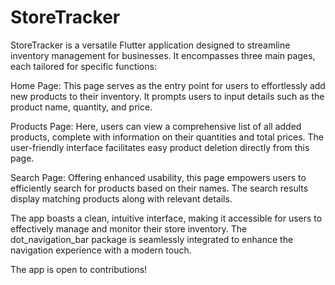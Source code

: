 # StoreTracker

StoreTracker is a versatile Flutter application designed to streamline inventory management for businesses. It encompasses three main pages, each tailored for specific functions:

Home Page: This page serves as the entry point for users to effortlessly add new products to their inventory. It prompts users to input details such as the product name, quantity, and price.

Products Page: Here, users can view a comprehensive list of all added products, complete with information on their quantities and total prices. The user-friendly interface facilitates easy product deletion directly from this page.

Search Page: Offering enhanced usability, this page empowers users to efficiently search for products based on their names. The search results display matching products along with relevant details.

The app boasts a clean, intuitive interface, making it accessible for users to effectively manage and monitor their store inventory. The dot_navigation_bar package is seamlessly integrated to enhance the navigation experience with a modern touch.

The app is open to contributions!



